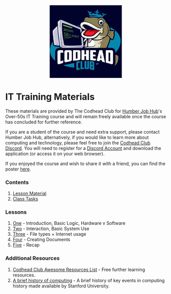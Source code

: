<div align="center">
<img style="width:45%" src="imgs/tcclogo.jpg" />
</div>

# IT Training Materials
These materials are provided by The Codhead Club for [Humber Job Hub](https://myjobcoach.co.uk/about-us/)'s Over-50s IT Training course and will remain freely available once the course has concluded for further reference.

If you are a student of the course and need extra support, please contact Humber Job Hub, alternatively, if you would like to learn more about computing and technology, please feel free to join the [Codhead Club Discord](https://discord.gg/DmHbB2PpVn). You will need to register for a [Discord Account](https://discord.com/) and download the application (or access it on your web browser).

If you enjoyed the course and wish to share it with a friend, you can find the poster [here](Documents/Poster/HumberJobHub-IT-club%20poster.pdf).
### Contents
1. [Lesson Material](Lessons/Powerpoints/Lessons.md)
2. [Class Tasks](Lessons/Tasks/Tasks.md)

### Lessons
1. [One](\Lessons\LessonOne\LessonOne.md) - Introduction, Basic Logic, Hardware v Software
2. [Two](\Lessons\LessonTwo\LessonTwo.md) - Interaction, Basic System Use
3. [Three](\Lessons\LessonThree\LessonThree.md) - File types + Internet usage
4. [Four](\Lessons\LessonFour\LessonFour.md) - Creating Documents
5. [Five](\Lessons\LessonFive\LessonFive.md) - Recap
### Additional Resources
1. [Codhead Club Awesome Resources List](https://codheadclub.github.io/AwesomeResources/) - Free further learning resources.
2. [A brief history of computing](https://plato.stanford.edu/archives/win2020/entries/computing-history/) - A brief history of key events in computing history made available by Stanford University.